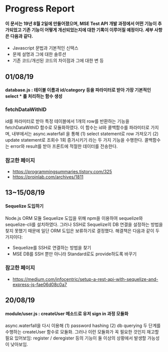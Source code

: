 #  Progress Report

#### 이 문서는 19년 8월 2일에 만들어졌으며, MSE Test API 개발 과정에서 어떤 기능이 추가되었고 기존 기능이 어떻게 개선되었는지에 대한 기록이 이루어질 예정이다. 세부 사항은 다음과 같다.
* Javascript 문법과 기본적인 신택스
* 문제 설명과 그에 대한 솔루션
* 기존 코드/개선된 코드의 차이점과 그에 대한 변 등

## 01/08/19
#### database.js : 테이블 이름과 id/category 등을 파라미터로 받아 가장 기본적인 select * 를 처리하는 함수 생성
### fetchDataWithID
id를 파라미터로 받아 특정 테이블에서 1개의 row를 반환하는 기능을 fetchDataWithID 함수로 모듈화하였다.
이 함수는 id와 콜백함수를 파라미터로 가지며, 내부에서는 async.waterfall 을 통해 (1) select statement로 row 가져오기 (2) update statement로 조회수 1회 증가시키기 라는 두 가지 기능을 수행한다.
콜백함수는 error와 result를 받아 프론트에 적절한 데이터를 전송한다.
### 참고한 페이지
* https://programmingsummaries.tistory.com/325
* https://proinlab.com/archives/1811

## 13~15/08/19
#### Sequelize 도입하기
Node.js ORM 모듈 Sequelize 도입을 위해 npm을 이용하여 sequelize와 sequelize-cli를 설치하였다.
그러나 SSH로 Sequelize의 DB 연결을 설정하는 방법을 찾지 못했기 때문에 일단 ORM 도입은 보류하기로 결정했다.
해결책은 다음과 같이 두 가지이다:
* Sequelize를 SSH로 연결하는 방법을 찾기
* MSE DB를 SSH 뿐만 아니라 Standard로도 provide하도록 바꾸기
### 참고한 페이지
* https://medium.com/infocentric/setup-a-rest-api-with-sequelize-and-express-js-fae06d08c0a7

## 20/08/19
#### module/user.js : createUser 메소드로 유저 sign in 과정 모듈화
async.waterfall을 다시 이용해 (1) password hashing (2) db querying 두 단계를 수행하는 createUser 함수로 모듈화.
그러나 이런 모듈화가 꼭 필요한 것인지 재고할 필요 있어보임: register / deregister 등의 기능이 둘 이상의 상황에서 발생할 가능성이 낮아보임.